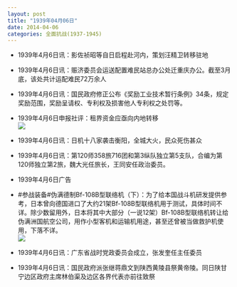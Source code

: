 ```yaml
---
layout: post
title: "1939年04月06日"
date: 2014-04-06
categories: 全面抗战(1937-1945)
---
```


<meta name="referrer" content="no-referrer" />

- 1939年4月6日讯：影佐祯昭等自日启程赴河内，策划汪精卫转移驻地 

- 1939年4月6日讯：赈济委员会运送配置难民站总办公处迁重庆办公。截至3月底，该处共计运配难民72万余人 

- 1939年4月6日讯：国民政府修正公布《奖励工业技术暂行条例》34条，规定奖励范围，奖励呈请权、专利权及损害他人专利权之处罚等。 

- 1939年4月6日申报社评：租界资金应亟向内地转移 <br/><img src="https://ww4.sinaimg.cn/large/aca367d8jw1ef64g0wb7sj20sw0xwnk9.jpg" />

- 1939年4月6日讯：日机十八家袭击衡阳，全城大火，民众死伤甚众 

- 1939年4月6日讯：第120师358旅716团和第3纵队独立第5支队，合编为第120师独立第2旅，魏大光任旅长，王同安任政治委员。 

- 1939年4月6日广告 

- #参战装备#伪满德制Bf-108B型联络机（下）：为了给本国战斗机研发提供参考，日本曾向德国进口了大约21架Bf-108B型联络机用于测试，具体时间不详。除少数留用外，日本将其中大部分（一说12架）Bf-108B型联络机转让给伪满洲国航空公司，用作小型客机和运输机用途，甚至还曾被当做救护机使用，下落不详。 <br/><img src="https://ww2.sinaimg.cn/large/aca367d8jw1ef5n4c9ff5j20b40ovtcb.jpg" />

- 1939年4月6日讯：广东省战时党政委员会成立，张发奎任主任委员 

- 1939年4月6日讯：国民政府派张继蒋鼎文到陕西黄陵县祭黄帝陵。同日陕甘宁边区政府主席林伯渠及边区各界代表亦前往致祭 

